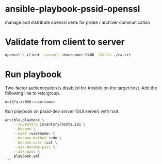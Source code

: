 # ansible-playbook-pssid-openssl
manage and distribute openssl certs for probe / archiver communication

# Validate from client to server
```bash
openssl s_client -connect <hostname>:9400 -CAfile ./ca.crt
```

# Run playbook
Two-factor authentication is disabled for Ansible on the target host. Add the following line to /etc/group.
```bash
not2fa:x:650:<username>
```

Run playbook on pssid-dev server (GUI server) with root. 
``` bash
ansible-playbook \
    --inventory inventory/hosts.ini \
    --become \
    --user <username> \
    --become-method sudo \
    --become-user root \
    --ask-become-pass \
    --ask-pass \
    playbook.yml
'''